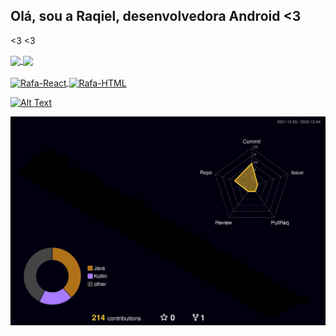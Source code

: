 


## Olá, sou a Raqiel, desenvolvedora Android <3
<3 <3

<div align="![profile-gitblock](https://user-images.githubusercontent.com/88684171/200048100-dbebe2ff-55cc-444c-951f-d9d9b888d1c0.svg)
center">
  <a href="https://github.com/raqiel">
  <img align="center" img height="150em" src="https://github-readme-stats.vercel.app/api?username=raqiel&show_icons=false&theme=dracula&include_all_commits=true&count_private=true"/>
  <img align="center" img height="150em" src="https://github-readme-stats.vercel.app/api/top-langs/?username=raqiel&layout=compact&langs_count=7&theme=dracula"/>
</div>
<div style="display: inline_block"><br>
  <img align="center" alt="Rafa-React" height="30" width="40" src="https://cdn.jsdelivr.net/gh/devicons/devicon/icons/android/android-original.svg">
  <img align="center" alt="Rafa-HTML" height="30" width="40" src="https://cdn.jsdelivr.net/gh/devicons/devicon/icons/kotlin/kotlin-plain.svg">

</div>
 
  
  
  <div>
      
   ![Alt Text](http://lh4.ggpht.com/_ndXzavhlHGo/S66HvDAJsRI/AAAAAAAAAPo/qPSvt4Ocp8k/s400/beijos123.png)
      
  </div>
    
    
  

 ![](./profile-3d-contrib/profile-night-rainbow.svg)

